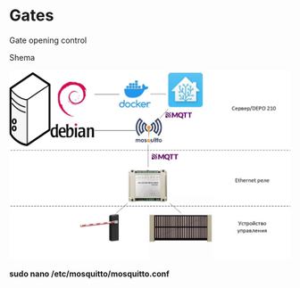 # Gates

Gate opening control

Shema

![Схема организации связи](https://github.com/teter08/Gates/blob/b727f3e660d7c0b8d49f36ed34c43dde3e6753d6/scheme1.jpg)

**sudo nano /etc/mosquitto/mosquitto.conf**
